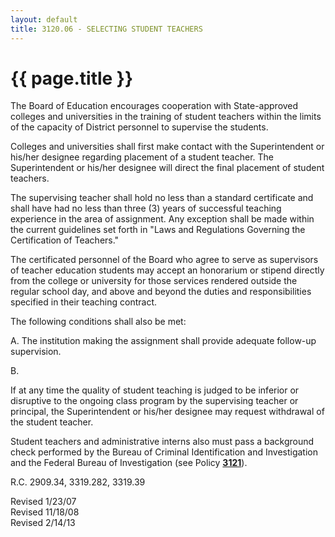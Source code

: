 ```yaml
---
layout: default
title: 3120.06 - SELECTING STUDENT TEACHERS
---
```


{{ page.title }}
================

The Board of Education encourages cooperation with State-approved
colleges and universities in the training of student teachers within the
limits of the capacity of District personnel to supervise the students.

Colleges and universities shall first make contact with the
Superintendent or his/her designee regarding placement of a student
teacher. The Superintendent or his/her designee will direct the final
placement of student teachers.

The supervising teacher shall hold no less than a standard certificate
and shall have had no less than three (3) years of successful teaching
experience in the area of assignment. Any exception shall be made within
the current guidelines set forth in "Laws and Regulations Governing the
Certification of Teachers."

The certificated personnel of the Board who agree to serve as
supervisors of teacher education students may accept an honorarium or
stipend directly from the college or university for those services
rendered outside the regular school day, and above and beyond the duties
and responsibilities specified in their teaching contract.

The following conditions shall also be met:

A. The institution making the assignment shall provide adequate
follow-up supervision.

B.

If at any time the quality of student teaching is judged to be inferior
or disruptive to the ongoing class program by the supervising teacher or
principal, the Superintendent or his/her designee may request withdrawal
of the student teacher.

Student teachers and administrative interns also must pass a background
check performed by the Bureau of Criminal Identification and
Investigation and the Federal Bureau of Investigation (see Policy
[**3121**](po3121.html)).

R.C. 2909.34, 3319.282, 3319.39

Revised 1/23/07\
 Revised 11/18/08\
 Revised 2/14/13
